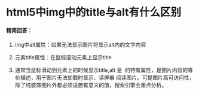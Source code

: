 # html5中img中的title与alt有什么区别

#### 精简回答：

1. img中alt属性：如果无法显示图片将显示alt内的文字内容

2. 元素title属性：在鼠标滚动元素上显示title

3. 通常当⿏标滑动到元素上的时候显示title,alt 是 <img> 的特有属性，是图⽚内容的等价描述，⽤于图⽚⽆法加载时显示、读屏器 阅读图⽚。可提图⽚⾼可访问性，除了纯装饰图⽚外都必须设置有意义的值，搜索引擎会重点分析。
